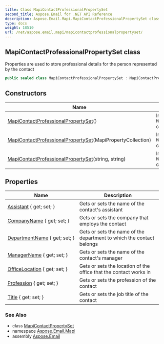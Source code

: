 ```yaml
---
title: Class MapiContactProfessionalPropertySet
second_title: Aspose.Email for .NET API Reference
description: Aspose.Email.Mapi.MapiContactProfessionalPropertySet class. Properties are used to store professional details for the person represented by the contact
type: docs
weight: 18510
url: /net/aspose.email.mapi/mapicontactprofessionalpropertyset/
---
```

## MapiContactProfessionalPropertySet class

Properties are used to store professional details for the person represented by the contact

```csharp
public sealed class MapiContactProfessionalPropertySet : MapiContactPropertySet
```

## Constructors

| Name | Description |
| --- | --- |
| [MapiContactProfessionalPropertySet](mapicontactprofessionalpropertyset/#constructor)() | Initializes a new instance of the `MapiContactProfessionalPropertySet` class. |
| [MapiContactProfessionalPropertySet](mapicontactprofessionalpropertyset/#constructor_1)(MapiPropertyCollection) | Initializes a new instance of the `MapiContactProfessionalPropertySet` class |
| [MapiContactProfessionalPropertySet](mapicontactprofessionalpropertyset/#constructor_2)(string, string) | Initializes a new instance of the `MapiContactProfessionalPropertySet` class. |

## Properties

| Name | Description |
| --- | --- |
| [Assistant](../../aspose.email.mapi/mapicontactprofessionalpropertyset/assistant/) { get; set; } | Gets or sets the name of the contact's assistant |
| [CompanyName](../../aspose.email.mapi/mapicontactprofessionalpropertyset/companyname/) { get; set; } | Gets or sets the company that employs the contact |
| [DepartmentName](../../aspose.email.mapi/mapicontactprofessionalpropertyset/departmentname/) { get; set; } | Gets or sets the name of the department to which the contact belongs |
| [ManagerName](../../aspose.email.mapi/mapicontactprofessionalpropertyset/managername/) { get; set; } | Gets or sets the name of the contact's manager |
| [OfficeLocation](../../aspose.email.mapi/mapicontactprofessionalpropertyset/officelocation/) { get; set; } | Gets or sets the location of the office that the contact works in |
| [Profession](../../aspose.email.mapi/mapicontactprofessionalpropertyset/profession/) { get; set; } | Gets or sets the profession of the contact |
| [Title](../../aspose.email.mapi/mapicontactprofessionalpropertyset/title/) { get; set; } | Gets or sets the job title of the contact |

### See Also

* class [MapiContactPropertySet](../mapicontactpropertyset/)
* namespace [Aspose.Email.Mapi](../../aspose.email.mapi/)
* assembly [Aspose.Email](../../)


